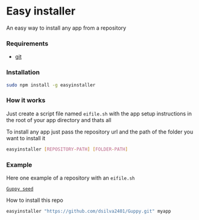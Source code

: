Easy installer
==============

An easy way to install any app from a repository

### Requirements
- [git](https://git-scm.com/)

### Installation
```bash
sudo npm install -g easyinstaller
```

### How it works
Just create a script file named `eifile.sh` with the app setup instructions in the root of your app directory and thats all

To install any app just pass the repository url and the path of the folder you want to install it
```bash
easyinstaller [REPOSITORY-PATH] [FOLDER-PATH]
```

### Example

Here one example of a repository with an `eifile.sh`

[`Guppy seed`](https://github.com/dsilva2401/Guppy)

How to install this repo
```bash
easyinstaller "https://github.com/dsilva2401/Guppy.git" myapp
```

